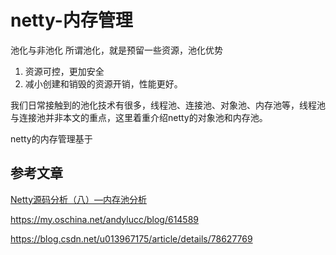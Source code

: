 # netty-内存管理

池化与非池化
所谓池化，就是预留一些资源，池化优势

 1. 资源可控，更加安全
 2. 减小创建和销毁的资源开销，性能更好。

我们日常接触到的池化技术有很多，线程池、连接池、对象池、内存池等，线程池与连接池并非本文的重点，这里着重介绍netty的对象池和内存池。

netty的内存管理基于









## 参考文章

[Netty源码分析（八）—内存池分析](https://blog.csdn.net/u013967175/article/details/78627801)

https://my.oschina.net/andylucc/blog/614589

https://blog.csdn.net/u013967175/article/details/78627769

